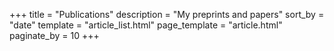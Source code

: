 +++
title = "Publications"
description = "My preprints and papers"
sort_by = "date"
template = "article_list.html"
page_template = "article.html"
paginate_by = 10
+++

